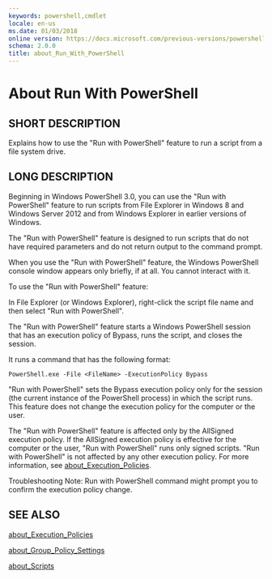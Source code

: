 ```yaml
---
keywords: powershell,cmdlet
locale: en-us
ms.date: 01/03/2018
online version: https://docs.microsoft.com/previous-versions/powershell/module/microsoft.powershell.core/about/about_run_with_powershell?view=powershell-4.0&WT.mc_id=ps-gethelp
schema: 2.0.0
title: about_Run_With_PowerShell
---
```


# About Run With PowerShell

## SHORT DESCRIPTION

Explains how to use the "Run with PowerShell" feature to run a script from a
file system drive.

## LONG DESCRIPTION

Beginning in Windows PowerShell 3.0, you can use the "Run with PowerShell"
feature to run scripts from File Explorer in Windows 8 and Windows Server 2012
and from Windows Explorer in earlier versions of Windows.

The "Run with PowerShell" feature is designed to run scripts that do not have
required parameters and do not return output to the command prompt.

When you use the "Run with PowerShell" feature, the Windows PowerShell console
window appears only briefly, if at all. You cannot interact with it.

To use the "Run with PowerShell" feature:

In File Explorer (or Windows Explorer), right-click the script file name and
then select "Run with PowerShell".

The "Run with PowerShell" feature starts a Windows PowerShell session that has
an execution policy of Bypass, runs the script, and closes the session.

It runs a command that has the following format:

```
PowerShell.exe -File <FileName> -ExecutionPolicy Bypass
```

"Run with PowerShell" sets the Bypass execution policy only for the session
(the current instance of the PowerShell process) in which the script runs.
This feature does not change the execution policy for the computer or the
user.

The "Run with PowerShell" feature is affected only by the AllSigned execution
policy. If the AllSigned execution policy is effective for the computer or the
user, "Run with PowerShell" runs only signed scripts. "Run with PowerShell" is
not affected by any other execution policy. For more information, see
[about_Execution_Policies](about_Execution_Policies.md).

Troubleshooting Note: Run with PowerShell command might prompt you to confirm
the execution policy change.

## SEE ALSO

[about_Execution_Policies](about_Execution_Policies.md)

[about_Group_Policy_Settings](about_Group_Policy_Settings.md)

[about_Scripts](about_Scripts.md)
